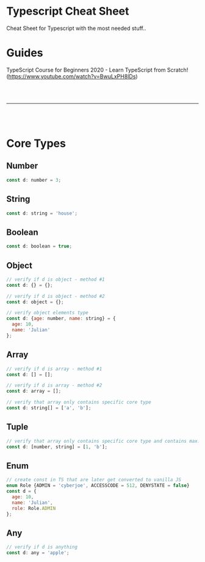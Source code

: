 # Typescript Cheat Sheet
Cheat Sheet for Typescript with the most needed stuff..

# Guides
TypeScript Course for Beginners 2020 - Learn TypeScript from Scratch! (https://www.youtube.com/watch?v=BwuLxPH8IDs)



<br />
<br />

____________________________________________________________

<br />
<br />

# Core Types

## Number
```javascript
const d: number = 3;
```

## String
```javascript
const d: string = 'house';
```

## Boolean
```javascript
const d: boolean = true;
```

## Object
```javascript
// verify if d is object - method #1
const d: {} = {};

// verify if d is object - method #2
const d: object = {};

// verify object elements type
const d: {age: number, name: string} = {
  age: 10,
  name: 'Julian'
};
```

## Array
```javascript
// verify if d is array - method #1
const d: [] = [];

// verify if d is array - method #2
const d: array = [];

// verify that array only contains specific core type
const d: string[] = ['a', 'b'];
```

## Tuple
```javascript
// verify that array only contains specific core type and contains max. 2 elements.
const d: [number, string] = [1, 'b'];
```

## Enum
```javascript
// create const in TS that are later get converted to vanilla JS
enum Role {ADMIN = 'cyberjoe', ACCESSCODE = 512, DENYSTATE = false}
const d = {
  age: 10,
  name: 'Julian',
  role: Role.ADMIN
};
```

## Any
```javascript
// verify if d is anything
const d: any = 'apple';
```
